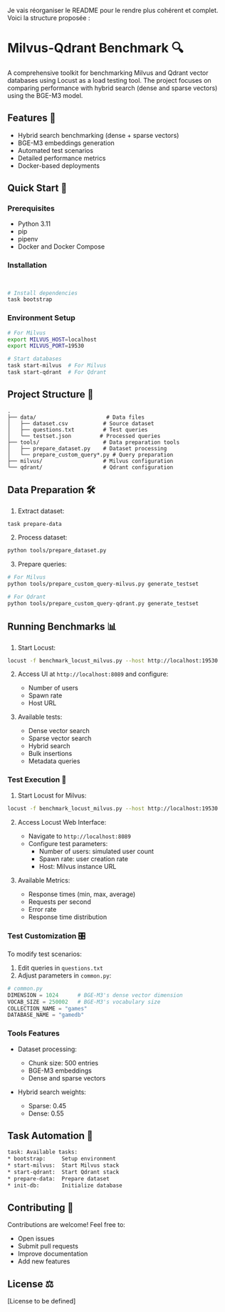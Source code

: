 Je vais réorganiser le README pour le rendre plus cohérent et complet. Voici la structure proposée :

# Milvus-Qdrant Benchmark 🔍

A comprehensive toolkit for benchmarking Milvus and Qdrant vector databases using Locust as a load testing tool. The project focuses on comparing performance with hybrid search (dense and sparse vectors) using the BGE-M3 model.

## Features 🌟

- Hybrid search benchmarking (dense + sparse vectors)
- BGE-M3 embeddings generation
- Automated test scenarios
- Detailed performance metrics
- Docker-based deployments

## Quick Start 🚀

### Prerequisites

- Python 3.11
- pip
- pipenv
- Docker and Docker Compose

### Installation

```bash
 

# Install dependencies
task bootstrap
```

### Environment Setup

```bash
# For Milvus
export MILVUS_HOST=localhost
export MILVUS_PORT=19530

# Start databases
task start-milvus  # For Milvus
task start-qdrant  # For Qdrant
```

## Project Structure 📂

```
.
├── data/                      # Data files
│   ├── dataset.csv           # Source dataset
│   ├── questions.txt         # Test queries
│   └── testset.json         # Processed queries
├── tools/                    # Data preparation tools
│   ├── prepare_dataset.py    # Dataset processing
│   └── prepare_custom_query*.py # Query preparation
├── milvus/                   # Milvus configuration
└── qdrant/                   # Qdrant configuration
```

## Data Preparation 🛠️

1. Extract dataset:
```bash
task prepare-data
```

2. Process dataset:
```bash
python tools/prepare_dataset.py
```

3. Prepare queries:
```bash
# For Milvus
python tools/prepare_custom_query-milvus.py generate_testset

# For Qdrant
python tools/prepare_custom_query-qdrant.py generate_testset
```

## Running Benchmarks 📊

1. Start Locust:
```bash
locust -f benchmark_locust_milvus.py --host http://localhost:19530
```

2. Access UI at `http://localhost:8089` and configure:
   - Number of users
   - Spawn rate
   - Host URL

3. Available tests:
   - Dense vector search
   - Sparse vector search
   - Hybrid search
   - Bulk insertions
   - Metadata queries

### Test Execution 🏃

1. Start Locust for Milvus:
```bash
locust -f benchmark_locust_milvus.py --host http://localhost:19530
```

2. Access Locust Web Interface:
   - Navigate to `http://localhost:8089`
   - Configure test parameters:
     - Number of users: simulated user count
     - Spawn rate: user creation rate
     - Host: Milvus instance URL

3. Available Metrics:
   - Response times (min, max, average)
   - Requests per second
   - Error rate
   - Response time distribution

### Test Customization 🎛️

To modify test scenarios:

1. Edit queries in `questions.txt`
2. Adjust parameters in `common.py`:
```python
# common.py
DIMENSION = 1024      # BGE-M3's dense vector dimension
VOCAB_SIZE = 250002   # BGE-M3's vocabulary size
COLLECTION_NAME = "games"
DATABASE_NAME = "gamedb"
```

### Tools Features

- Dataset processing:
  - Chunk size: 500 entries
  - BGE-M3 embeddings
  - Dense and sparse vectors

- Hybrid search weights:
  - Sparse: 0.45
  - Dense: 0.55

## Task Automation 🤖

```bash
task: Available tasks:
* bootstrap:     Setup environment
* start-milvus:  Start Milvus stack
* start-qdrant:  Start Qdrant stack
* prepare-data:  Prepare dataset
* init-db:       Initialize database
```

## Contributing 🤝

Contributions are welcome! Feel free to:
- Open issues
- Submit pull requests
- Improve documentation
- Add new features

## License ⚖️

[License to be defined]